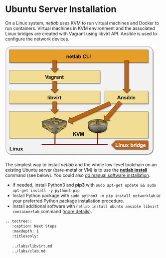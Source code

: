 # Ubuntu Server Installation

On a Linux system, *netlab* uses KVM to run virtual machines and Docker to run containers. Virtual machines in KVM environment and the associated Linux bridges are created with Vagrant using libvirt API. Ansible is used to configure the network devices.

![netlab-tools on Linux](linux-architecture.png)

The simplest way to install *netlab* and the whole low-level toolchain on an existing Ubuntu server (bare-metal or VM) is to use the **[netlab install](../netlab/install.md)** command (see below). You could also [do manual software installation](linux.md).

* If needed, install Python3 and **pip3** with `sudo apt-get update && sudo apt-get install -y python3-pip`
* Install Python package with `sudo python3 -m pip install networklab` or your preferred Python package installation procedure.
* Install additional software with `netlab install ubuntu ansible libvirt containerlab` command ([more details](../netlab/install.md)).

```eval_rst
.. toctree::
   :caption: Next Steps
   :maxdepth: 1
   :titlesonly:

   ../labs/libvirt.md
   ../labs/clab.md
```
